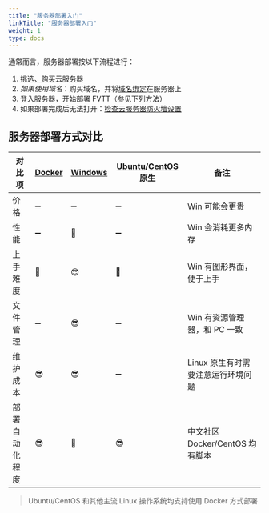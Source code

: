 ```yaml
---
title: "服务器部署入门"
linkTitle: "服务器部署入门"
weight: 1
type: docs
---
```


通常而言，服务器部署按以下流程进行：
1. [挑选、购买云服务器](cloud/#选购建议)
2. *如果使用域名*：购买域名，并将[域名绑定](domain-name)在服务器上
3. 登入服务器，开始部署 FVTT（参见下列方法）
4. 如果部署完成后无法打开：[检查云服务器防火墙设置](cloud/#部署完毕后无法访问)

## 服务器部署方式对比

| 对比项 | [Docker](docker) | [Windows](windows) | [Ubuntu](ubuntu)/[CentOS](centos) 原生 | 备注 |
| ---- | ---- | ---- | ---- | ---- |
| 价格 | ➖ | ➖ | ➖ | Win 可能会更贵 |
| 性能 | ➖ | 🤔 | ➖ | Win 会消耗更多内存 |
| 上手难度 | 🤔 | 😎 | 🤔 | Win 有图形界面，便于上手 |
| 文件管理 | ➖ | 😎 | ➖ | Win 有资源管理器，和 PC 一致 |
| 维护成本 | 😎 | 😎 | ➖ | Linux 原生有时需要注意运行环境问题 |
| 部署自动化程度 | 😎 | 🤔 | 😎 | 中文社区 Docker/CentOS 均有脚本 |

> Ubuntu/CentOS 和其他主流 Linux 操作系统均支持使用 Docker 方式部署
